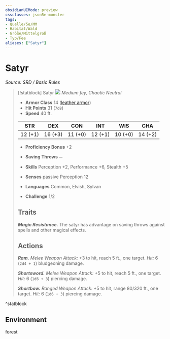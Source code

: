 ```yaml
---
obsidianUIMode: preview
cssclasses: json5e-monster
tags:
- Quelle/5e/MM
- Habitat/Wald
- Größe/Mittelgroß
- Typ/Fee
aliases: ["Satyr"]
---
```

# Satyr
*Source: SRD / Basic Rules*  

> [!statblock] Satyr
> ![](compendium/bestiary/fey/token/satyr.png#token)
> *Medium fey, Chaotic Neutral*
> 
> - **Armor Class** 14  ([leather armor](compendium/items/leather-armor.md))
> - **Hit Points** 31 (`7d8`)
> - **Speed** 40 ft.
> 
> |STR|DEX|CON|INT|WIS|CHA|
> |:---:|:---:|:---:|:---:|:---:|:---:|
> |12 (+1)|16 (+3)|11 (+0)|12 (+1)|10 (+0)|14 (+2)|
> 
> - **Proficiency Bonus** +2
> - **Saving Throws** ⏤
> - **Skills** Perception +2, Performance +6, Stealth +5
> - **Senses** passive Perception 12
> 
> - **Languages** Common, Elvish, Sylvan
> - **Challenge** 1/2
> 
> ## Traits
> 
> ***Magic Resistance.*** The satyr has advantage on saving throws against spells and other magical effects.
> 
> ## Actions
> 
> ***Ram.*** *Melee Weapon Attack:* +3 to hit, reach 5 ft., one target. *Hit:* 6 (`2d4 + 1`) bludgeoning damage.
> 
> ***Shortsword.*** *Melee Weapon Attack:* +5 to hit, reach 5 ft., one target. *Hit:* 6 (`1d6 + 3`) piercing damage.
> 
> ***Shortbow.*** *Ranged Weapon Attack:* +5 to hit, range 80/320 ft., one target. *Hit:* 6 (`1d6 + 3`) piercing damage.
^statblock

## Environment

forest